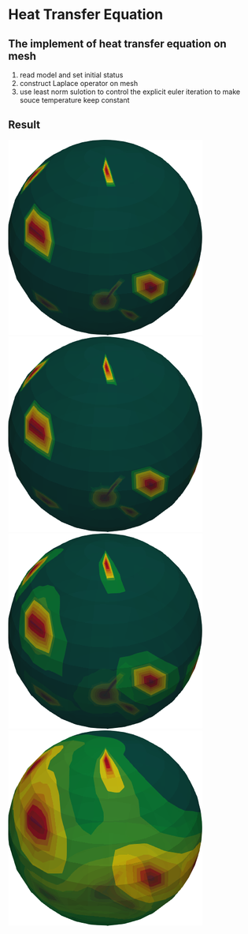 # Heat Transfer Equation
## The implement of heat transfer equation on mesh
1. read model and set initial status
2. construct Laplace operator on mesh
3. use least norm sulotion to control the explicit euler iteration to make souce temperature keep constant

## Result
![init status](./pic/0.png) ![10th iteration](./pic/10.png) ![100th iteration](./pic/100.png) ![1000th iteration](./pic/1000.png)
